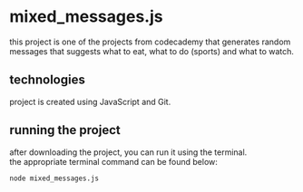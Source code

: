 # mixed_messages.js

this project is one of the projects from codecademy that generates random messages that suggests what to eat, what to do (sports) and what to watch.

## technologies

project is created using JavaScript and Git.

## running the project

after downloading the project, you can run it using the terminal. \
the appropriate terminal command can be found below:

```console
node mixed_messages.js

```
